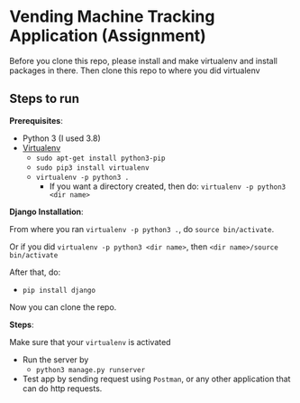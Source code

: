 # Vending Machine Tracking Application (Assignment)

Before you clone this repo, please install and make virtualenv and 
install packages in there. Then clone this repo to where you did virtualenv

## Steps to run

**Prerequisites**:
<!-- Comment space -->
- Python 3 (I used 3.8)
- [Virtualenv](https://gist.github.com/Geoyi/d9fab4f609e9f75941946be45000632b)
    - `sudo apt-get install python3-pip`
    - `sudo pip3 install virtualenv`
    - `virtualenv -p python3 .` 
      - If you want a directory created, then do: `virtualenv -p python3 <dir name>` 

**Django Installation**:

From where you ran `virtualenv -p python3 .`, do `source bin/activate`.

Or if you did `virtualenv -p python3 <dir name>`, then `<dir name>/source bin/activate`

After that, do: 
- `pip install django`

Now you can clone the repo.

**Steps**:

Make sure that your `virtualenv` is activated

- Run the server by
    - ```python3 manage.py runserver```
- Test app by sending request using `Postman`, or any other application
that can do http requests.
